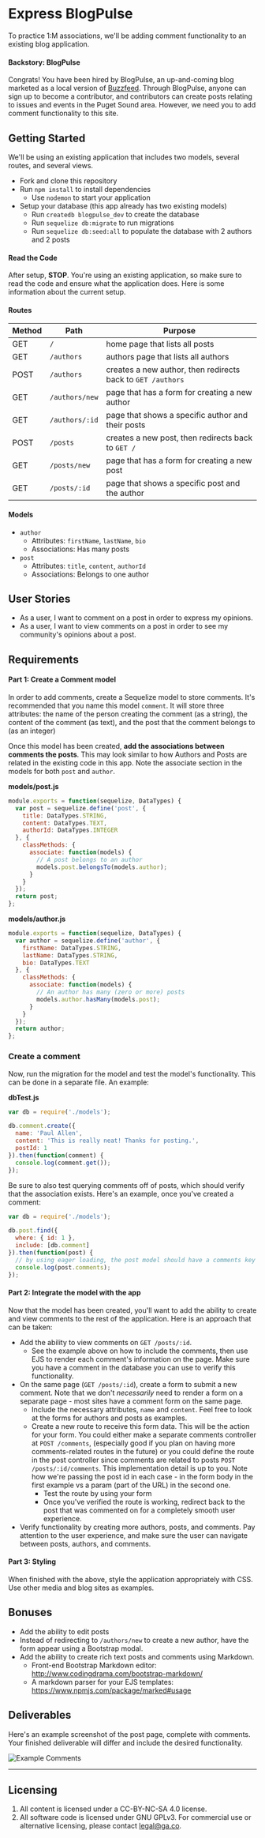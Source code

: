 # Express BlogPulse

To practice 1:M associations, we'll be adding comment functionality to an existing blog application.

#### Backstory: BlogPulse

Congrats! You have been hired by BlogPulse, an up-and-coming blog marketed as a local version of [Buzzfeed](https://www.buzzfeed.com/). Through BlogPulse, anyone can sign up to become a contributor, and contributors can create posts relating to issues and events in the Puget Sound area. However, we need you to add comment functionality to this site.

## Getting Started

We'll be using an existing application that includes two models, several routes, and several views.

* Fork and clone this repository
* Run `npm install` to install dependencies
  * Use `nodemon` to start your application
* Setup your database (this app already has two existing models)
  * Run `createdb blogpulse_dev` to create the database
  * Run `sequelize db:migrate` to run migrations
  * Run `sequelize db:seed:all` to populate the database with 2 authors and 2 posts

#### Read the Code

After setup, **STOP**. You're using an existing application, so make sure to read the code and ensure what the application does. Here is some information about the current setup.

#### Routes

| Method | Path | Purpose |
| ------ | -------------- | -------------------------------- |
| GET | `/` | home page that lists all posts |
| GET | `/authors` | authors page that lists all authors |
| POST | `/authors` | creates a new author, then redirects back to `GET /authors` |
| GET | `/authors/new` | page that has a form for creating a new author |
| GET | `/authors/:id` | page that shows a specific author and their posts |
| POST | `/posts` | creates a new post, then redirects back to `GET /` |
| GET | `/posts/new` | page that has a form for creating a new post |
| GET | `/posts/:id` | page that shows a specific post and the author |

#### Models
  
  * `author`
    * Attributes: `firstName`, `lastName`, `bio`
    * Associations: Has many posts
  * `post`
    * Attributes: `title`, `content`, `authorId`
    * Associations: Belongs to one author

## User Stories

* As a user, I want to comment on a post in order to express my opinions.
* As a user, I want to view comments on a post in order to see my community's opinions about a post.

## Requirements

#### Part 1: Create a Comment model

In order to add comments, create a Sequelize model to store comments. It's recommended that you name this model `comment`. It will store three attributes: the name of the person creating the comment (as a string), the content of the comment (as text), and the post that the comment belongs to (as an integer)

Once this model has been created, **add the associations between comments the posts**. This may look similar to how Authors and Posts are related in the existing code in this app. Note the associate section in the models for both `post` and `author`.

**models/post.js**

```js
module.exports = function(sequelize, DataTypes) {
  var post = sequelize.define('post', {
    title: DataTypes.STRING,
    content: DataTypes.TEXT,
    authorId: DataTypes.INTEGER
  }, {
    classMethods: {
      associate: function(models) {
        // A post belongs to an author
        models.post.belongsTo(models.author);
      }
    }
  });
  return post;
};
```

**models/author.js**

```js
module.exports = function(sequelize, DataTypes) {
  var author = sequelize.define('author', {
    firstName: DataTypes.STRING,
    lastName: DataTypes.STRING,
    bio: DataTypes.TEXT
  }, {
    classMethods: {
      associate: function(models) {
        // An author has many (zero or more) posts
        models.author.hasMany(models.post);
      }
    }
  });
  return author;
};
```

### Create a comment

Now, run the migration for the model and test the model's functionality. This can be done in a separate file. An example:

**dbTest.js**

```js
var db = require('./models');

db.comment.create({
  name: 'Paul Allen',
  content: 'This is really neat! Thanks for posting.',
  postId: 1
}).then(function(comment) {
  console.log(comment.get());
});
```

Be sure to also test querying comments off of posts, which should verify that the association exists. Here's an example, once you've created a comment:

```js
var db = require('./models');

db.post.find({
  where: { id: 1 },
  include: [db.comment]
}).then(function(post) {
  // by using eager loading, the post model should have a comments key
  console.log(post.comments);
});
```

#### Part 2: Integrate the model with the app

Now that the model has been created, you'll want to add the ability to create and view comments to the rest of the application. Here is an approach that can be taken:

* Add the ability to view comments on `GET /posts/:id`.
  * See the example above on how to include the comments, then use EJS to render each comment's information on the page. Make sure you have a comment in the database you can use to verify this functionality.
* On the same page (`GET /posts/:id`), create a form to submit a new comment. Note that we don't *necessarily* need to render a form on a separate page - most sites have a comment form on the same page.
  * Include the necessary attributes, `name` and `content`. Feel free to look at the forms for authors and posts as examples.
  * Create a new route to receive this form data. This will be the action for your form. You could either make a separate comments controller at `POST /comments`, (especially good if you plan on having more comments-related routes in the future) or you could define the route in the post controller since comments are related to posts `POST /posts/:id/comments`. This implementation detail is up to you. Note how we're passing the post id in each case - in the form body in the first example vs a param (part of the URL) in the second one.
    * Test the route by using your form 
    * Once you've verified the route is working, redirect back to the post that was commented on for a completely smooth user experience.
* Verify functionality by creating more authors, posts, and comments. Pay attention to the user experience, and make sure the user can navigate between posts, authors, and comments.

#### Part 3: Styling

When finished with the above, style the application appropriately with CSS. Use other media and blog sites as examples.

## Bonuses

* Add the ability to edit posts
* Instead of redirecting to `/authors/new` to create a new author, have the form appear using a Bootstrap modal.
* Add the ability to create rich text posts and comments using Markdown.
  * Front-end Bootstrap Markdown editor: http://www.codingdrama.com/bootstrap-markdown/
  * A markdown parser for your EJS templates: https://www.npmjs.com/package/marked#usage

## Deliverables

Here's an example screenshot of the post page, complete with comments. Your finished deliverable will differ and include the desired functionality.

![Example Comments](./example-comments.jpg)

---

## Licensing
1. All content is licensed under a CC-BY-NC-SA 4.0 license.
2. All software code is licensed under GNU GPLv3. For commercial use or alternative licensing, please contact legal@ga.co.
